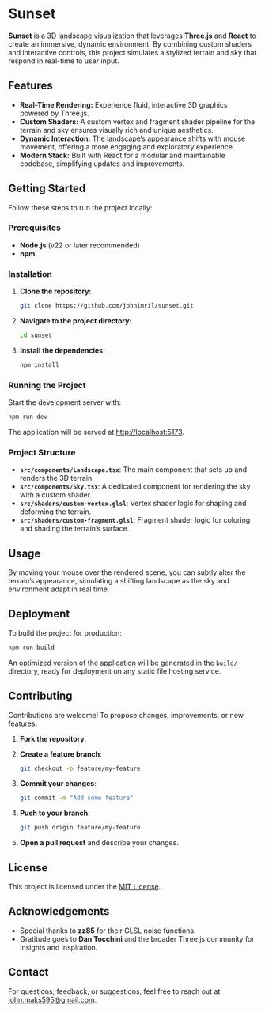 # Sunset

**Sunset** is a 3D landscape visualization that leverages **Three.js** and **React** to create an immersive, dynamic environment. By combining custom shaders and interactive controls, this project simulates a stylized terrain and sky that respond in real-time to user input.

## Features

- **Real-Time Rendering:** Experience fluid, interactive 3D graphics powered by Three.js.
- **Custom Shaders:** A custom vertex and fragment shader pipeline for the terrain and sky ensures visually rich and unique aesthetics.
- **Dynamic Interaction:** The landscape’s appearance shifts with mouse movement, offering a more engaging and exploratory experience.
- **Modern Stack:** Built with React for a modular and maintainable codebase, simplifying updates and improvements.

## Getting Started

Follow these steps to run the project locally:

### Prerequisites

- **Node.js** (v22 or later recommended)
- **npm**

### Installation

1. **Clone the repository:**

   ```bash
   git clone https://github.com/johnimril/sunset.git
   ```

2. **Navigate to the project directory:**

   ```bash
   cd sunset
   ```

3. **Install the dependencies:**

   ```bash
   npm install
   ```

### Running the Project

Start the development server with:

```bash
npm run dev
```

The application will be served at [http://localhost:5173](http://localhost:5173).

### Project Structure

- **`src/components/Landscape.tsx`**: The main component that sets up and renders the 3D terrain.
- **`src/components/Sky.tsx`**: A dedicated component for rendering the sky with a custom shader.
- **`src/shaders/custom-vertex.glsl`**: Vertex shader logic for shaping and deforming the terrain.
- **`src/shaders/custom-fragment.glsl`**: Fragment shader logic for coloring and shading the terrain’s surface.

## Usage

By moving your mouse over the rendered scene, you can subtly alter the terrain’s appearance, simulating a shifting landscape as the sky and environment adapt in real time.

## Deployment

To build the project for production:

```bash
npm run build
```

An optimized version of the application will be generated in the `build/` directory, ready for deployment on any static file hosting service.

## Contributing

Contributions are welcome! To propose changes, improvements, or new features:

1. **Fork the repository**.
2. **Create a feature branch**:  

   ```bash
   git checkout -b feature/my-feature
   ```

3. **Commit your changes**:  

   ```bash
   git commit -m "Add some feature"
   ```

4. **Push to your branch**:  

   ```bash
   git push origin feature/my-feature
   ```

5. **Open a pull request** and describe your changes.

## License

This project is licensed under the [MIT License](LICENSE).

## Acknowledgements

- Special thanks to **zz85** for their GLSL noise functions.
- Gratitude goes to **Dan Tocchini** and the broader Three.js community for insights and inspiration.

## Contact

For questions, feedback, or suggestions, feel free to reach out at [john.maks595@gmail.com](mailto:john.maks595@gmail.com).
